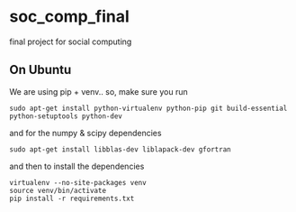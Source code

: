 soc_comp_final
==============

final project for social computing

## On Ubuntu


We are using pip + venv.. so, make sure you run

    sudo apt-get install python-virtualenv python-pip git build-essential python-setuptools python-dev

and for the numpy & scipy dependencies 
    
    sudo apt-get install libblas-dev liblapack-dev gfortran

and then to install the dependencies

    virtualenv --no-site-packages venv
    source venv/bin/activate
    pip install -r requirements.txt

